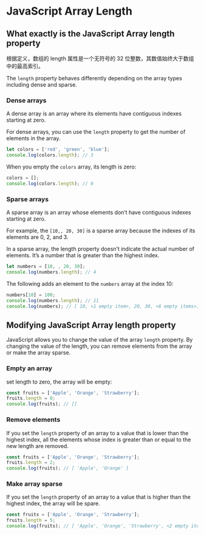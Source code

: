 # JavaScript Array Length

## What exactly is the JavaScript Array length property

根据定义，数组的 length 属性是一个无符号的 32 位整数，其数值始终大于数组中的最高索引。

The `length` property behaves differently depending on the array types including dense and sparse.

### Dense arrays

A dense array is an array where its elements have contiguous indexes starting at zero.

For dense arrays, you can use the `length` property to get the number of elements in the array.

```js
let colors = ['red', 'green', 'blue'];
console.log(colors.length); // 3
```

When you empty the `colors` array, its length is zero:

```js
colors = [];
console.log(colors.length); // 0
```

### Sparse arrays

A sparse array is an array whose elements don’t have contiguous indexes starting at zero.

For example, the `[10,, 20, 30]` is a sparse array because the indexes of its elements are 0, 2, and 3.

In a sparse array, the length property doesn’t indicate the actual number of elements. It’s a number that is greater than the highest index.

```js
let numbers = [10, , 20, 30];
console.log(numbers.length); // 4
```

The following adds an element to the `numbers` array at the index 10:

```js
numbers[10] = 100;
console.log(numbers.length); // 11
console.log(numbers); // [ 10, <1 empty item>, 20, 30, <6 empty items>, 100 ]
```

## Modifying JavaScript Array length property

JavaScript allows you to change the value of the array `length` property. By changing the value of the length, you can remove elements from the array or make the array sparse.

### Empty an array

set length to zero, the array will be empty:

```js
const fruits = ['Apple', 'Orange', 'Strawberry'];
fruits.length = 0;
console.log(fruits); // []
```

### Remove elements

If you set the `length` property of an array to a value that is lower than the highest index, all the elements whose index is greater than or equal to the new length are removed.

```js
const fruits = ['Apple', 'Orange', 'Strawberry'];
fruits.length = 2;
console.log(fruits); // [ 'Apple', 'Orange' ]
```

### Make array sparse

If you set the `length` property of an array to a value that is higher than the highest index, the array will be spare.

```js
const fruits = ['Apple', 'Orange', 'Strawberry'];
fruits.length = 5;
console.log(fruits); // [ 'Apple', 'Orange', 'Strawberry', <2 empty items> 
```